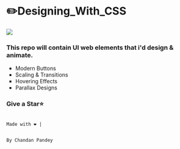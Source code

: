 # ✏️Designing_With_CSS
<img  src="https://camo.envatousercontent.com/db86611e412313b2469688fde8651c5df93d3f47/687474703a2f2f617072656e646167616d65732e636f6d2f73746f636b2f70726f6d6f2f6a61636b68616d6d65722f636f6c6f727347696630322e676966">
<h3>This repo will contain UI web elements that i'd design &amp; animate.</h3>
<ul type="square">
<li>Modern Buttons</li>
<li>Scaling & Transitions</li>
<li>Hovering Effects</li>
<li>Parallax Designs</li>
</ul>






<h3>Give a Star⭐ </h3>
<code>
Made with ❤️ |
<br>
By Chandan Pandey
</code>
